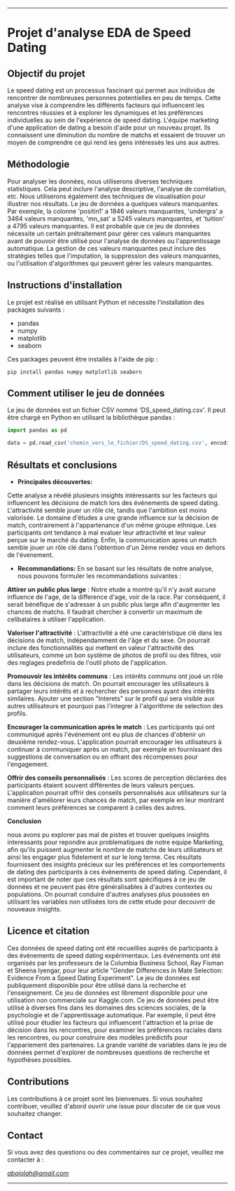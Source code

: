 
---

# Projet d'analyse EDA de Speed Dating

## Objectif du projet

Le speed dating est un processus fascinant qui permet aux individus de rencontrer de nombreuses personnes potentielles en peu de temps. Cette analyse vise à comprendre les différents facteurs qui influencent les rencontres réussies et à explorer les dynamiques et les préférences individuelles au sein de l'expérience de speed dating.
L'équipe marketing d'une application de dating a besoin d'aide pour un nouveau projet. Ils connaissent une diminution du nombre de matchs et essaient de trouver un moyen de comprendre ce qui rend les gens intéressés les uns aux autres.

## Méthodologie

Pour analyser les données, nous utiliserons diverses techniques statistiques. Cela peut inclure l'analyse descriptive, l'analyse de corrélation, etc. Nous utiliserons également des techniques de visualisation pour illustrer nos résultats.
Le jeu de données a quelques valeurs manquantes. Par exemple, la colonne 'positin1' a 1846 valeurs manquantes, 'undergra' a 3464 valeurs manquantes, 'mn_sat' a 5245 valeurs manquantes, et 'tuition' a 4795 valeurs manquantes. Il est probable que ce jeu de données nécessite un certain prétraitement pour gérer ces valeurs manquantes avant de pouvoir être utilisé pour l'analyse de données ou l'apprentissage automatique. La gestion de ces valeurs manquantes peut inclure des stratégies telles que l'imputation, la suppression des valeurs manquantes, ou l'utilisation d'algorithmes qui peuvent gérer les valeurs manquantes.

## Instructions d'installation

Le projet est réalisé en utilisant Python et nécessite l'installation des packages suivants :

- pandas
- numpy
- matplotlib
- seaborn

Ces packages peuvent être installés à l'aide de pip :

```
pip install pandas numpy matplotlib seaborn
```

## Comment utiliser le jeu de données

Le jeu de données est un fichier CSV nommé 'DS_speed_dating.csv'. Il peut être chargé en Python en utilisant la bibliothèque pandas :

```python
import pandas as pd

data = pd.read_csv('chemin_vers_le_fichier/DS_speed_dating.csv', encoding='ISO-8859-1')
```

## Résultats et conclusions

   - **Principales découvertes:**

   Cette analyse a révélé plusieurs insights intéressants sur les facteurs qui influencent les décisions de match lors des événements de speed dating. L'attractivité semble jouer un rôle clé, tandis que l'ambition est moins valorisée. Le domaine d'études a une grande influence sur la décision de match, contrairement à l'appartenance d'un même groupe ethnique. Les participants ont tendance à mal evaluer leur attractivité et leur valeur perçue sur le marché du dating. Enfin, la communication apres un match semble jouer un rôle clé dans l'obtention d'un 2éme rendez vous en dehors de l'évenement.
   
   
   - **Recommandations:** En se basant sur les résultats de notre analyse, nous pouvons formuler les recommandations suivantes :

**Attirer un public plus large** : Notre etude a montré qu'il n'y avait aucune influence de l'age, de la difference d'age, voir de la race. Par conséquent, il serait bénéfique de s'adresser à un public plus large afin d'augmenter les chances de matchs. Il faudrait chercher à convertir un maximum de celibataires à utiliser l'application.

**Valoriser l'attractivité** : L'attractivité a été une caractéristique clé dans les décisions de match, indépendamment de l'âge et du sexe. On pourrait inclure des fonctionnalités qui mettent en valeur l'attractivité des utilisateurs, comme un bon système de photos de profil ou des filtres, voir des reglages predefinis de l'outil photo de l'application.

**Promouvoir les intérêts communs** : Les intérêts communs ont joué un rôle dans les décisions de match. On pourrait encourager les utilisateurs à partager leurs intérêts et à rechercher des personnes ayant des intérêts similaires. Ajouter une section "Interets" sur le profil qui sera visible aux autres utilisateurs et pourquoi pas l'integrer à l'algorithme de selection des profils.

**Encourager la communication après le match** : Les participants qui ont communiqué après l'événement ont eu plus de chances d'obtenir un deuxième rendez-vous. L'application pourrait encourager les utilisateurs à continuer à communiquer après un match, par exemple en fournissant des suggestions de conversation ou en offrant des récompenses pour l'engagement.

**Offrir des conseils personnalisés** : Les scores de perception déclarées des participants étaient souvent différentes de leurs valeurs perçues. L'application pourrait offrir des conseils personnalisés aux utilisateurs sur la manière d'améliorer leurs chances de match, par exemple en leur montrant comment leurs préférences se comparent à celles des autres.

**Conclusion**

nous avons pu explorer pas mal de pistes et trouver quelques insights interessants pour repondre aux problematiques de notre equipe Marketing, afin qu'ils puissent augmenter le nombre de matchs de leurs utilisateurs et ainsi les engager plus fidelement et sur le long terme.
Ces résultats fournissent des insights précieux sur les préférences et les comportements de dating des participants à ces événements de speed dating. Cependant, il est important de noter que ces résultats sont spécifiques à ce jeu de données et ne peuvent pas être généralisables à d'autres contextes ou populations.
On pourrait conduire d'autres analyses plus poussées en utilisant les variables non utilisées lors de cette etude pour decouvrir de nouveaux insights.

## Licence et citation

Ces données de speed dating ont été recueillies auprès de participants à des événements de speed dating expérimentaux. Les événements ont été organisés par les professeurs de la Columbia Business School, Ray Fisman et Sheena Iyengar, pour leur article "Gender Differences in Mate Selection: Evidence From a Speed Dating Experiment". Le jeu de données est publiquement disponible pour être utilisé dans la recherche et l'enseignement.
Ce jeu de données est librement disponible pour une utilisation non commerciale sur Kaggle.com.
Ce jeu de données peut être utilisé à diverses fins dans les domaines des sciences sociales, de la psychologie et de l'apprentissage automatique. Par exemple, il peut être utilisé pour étudier les facteurs qui influencent l'attraction et la prise de décision dans les rencontres, pour examiner les préférences raciales dans les rencontres, ou pour construire des modèles prédictifs pour l'appariement des partenaires. La grande variété de variables dans le jeu de données permet d'explorer de nombreuses questions de recherche et hypothèses possibles.

## Contributions

Les contributions à ce projet sont les bienvenues. Si vous souhaitez contribuer, veuillez d'abord ouvrir une issue pour discuter de ce que vous souhaitez changer.

## Contact

Si vous avez des questions ou des commentaires sur ce projet, veuillez me contacter à :

*abajolah@gmail.com*

---
